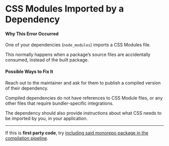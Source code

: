 CSS Modules Imported by a Dependency
====================================

#### Why This Error Occurred

One of your dependencies (`node_modules`) imports a CSS Modules file.

This normally happens when a package’s source files are accidentally consumed, instead of the built package.

#### Possible Ways to Fix It

Reach out to the maintainer and ask for them to publish a compiled version of their dependency.

Compiled dependencies do not have references to CSS Module files, or any other files that require bundler-specific integrations.

The dependency should also provide instructions about what CSS needs to be imported by you, in your application.

------------------------------------------------------------------------

If this is **first party code**, try [including said monorepo package in the compilation pipeline](https://github.com/vercel/next.js/tree/canary/examples/with-yarn-workspaces).
